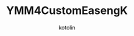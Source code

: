 ---
title: YMM4CustomEasengK
description: luaスクリプトを使用して座標を操作可能にする映像エフェクトです
author: kotolin
date:
keywords: [""]
category: [""]
---